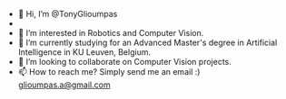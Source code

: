 - 👋 Hi, I’m @TonyGlioumpas
- <span class="iconify" data-icon="ion:library-outline"></span>
- 👀 I’m interested in Robotics and Computer Vision.
- 🌱 I’m currently studying for an Advanced Master's degree in Artificial Intelligence in KU Leuven, Belgium.
- 💞️ I’m looking to collaborate on Computer Vision projects.
- 📫 How to reach me? Simply send me an email :) glioumpas.a@gmail.com

<!---
TonyGlioumpas/TonyGlioumpas is a ✨ special ✨ repository because its `README.md` (this file) appears on your GitHub profile.
You can click the Preview link to take a look at your changes.
--->
